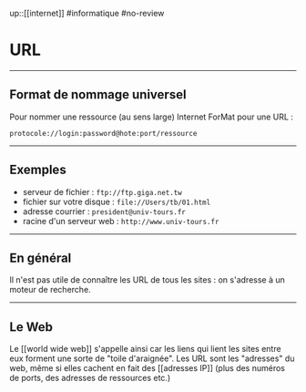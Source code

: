 up::[[internet]]
#informatique #no-review 
# URL
---
## Format de nommage universel
Pour nommer une ressource (au sens large) Internet
ForMat pour une URL :

`protocole://login:password@hote:port/ressource`

---
## Exemples

- serveur de fichier : `ftp://ftp.giga.net.tw`
- fichier sur votre disque : `file://Users/tb/01.html`
- adresse courrier : `president@univ-tours.fr`
- racine d'un serveur web : `http://www.univ-tours.fr`

---
## En général
Il n'est pas utile de connaître les URL de tous les sites : on s'adresse à un moteur de recherche.

---
## Le Web

Le [[world wide web]] s'appelle ainsi car les liens qui lient les sites entre eux forment une sorte de "toile d'araignée".
Les URL sont les "adresses" du web, même si elles cachent en fait des [[adresses IP]] (plus des numéros de ports, des adresses de ressources etc.)
